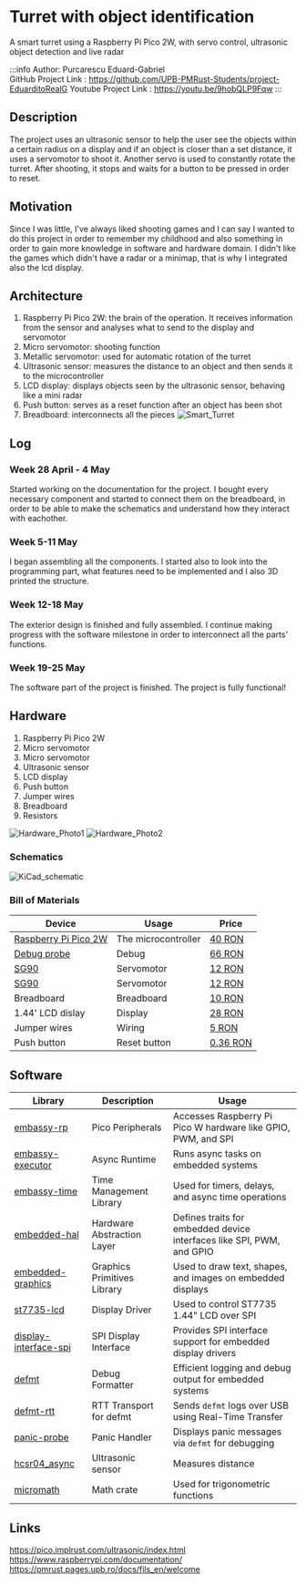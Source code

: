 # Turret with object identification
A smart turret using a Raspberry Pi Pico 2W, with servo control, ultrasonic object detection and live radar

:::info
Author: Purcarescu Eduard-Gabriel \
GitHub Project Link : https://github.com/UPB-PMRust-Students/project-EduarditoRealG
Youtube Project Link : https://youtu.be/9hobQLP9Fqw
:::

## Description
The project uses an ultrasonic sensor to help the user see the objects within a certain radius on a display and if an object is closer than a set distance, it uses a servomotor to shoot it. Another servo is used to constantly rotate the turret. After shooting, it stops and waits for a button to be pressed in order to reset.

## Motivation
Since I was little, I've always liked shooting games and I can say I wanted to do this project in order to remember my childhood and also something in order to gain more knowledge in software and hardware domain. I didn't like the games which didn't have a radar or a minimap, that is why I integrated also the lcd display.

## Architecture
1. Raspberry Pi Pico 2W: the brain of the operation. It receives information from the sensor and analyses what to send to the display and servomotor
2. Micro servomotor: shooting function
3. Metallic servomotor: used for automatic rotation of the turret
4. Ultrasonic sensor: measures the distance to an object and then sends it to the microcontroller
5. LCD display: displays objects seen by the ultrasonic sensor, behaving like a mini radar
6. Push button: serves as a reset function after an object has been shot
7. Breadboard: interconnects all the pieces
![Smart_Turret](./diagram.webp)

## Log

### Week 28 April - 4 May
Started working on the documentation for the project. I bought every necessary component and started to connect them on the breadboard, in order to be able to make the schematics and understand how they interact with eachother.
### Week 5-11 May
I began assembling all the components. I started also to look into the programming part, what features need to be implemented and I also 3D printed the structure.
### Week 12-18 May
The exterior design is finished and fully assembled. I continue making progress with the software milestone in order to interconnect all the parts' functions.

### Week 19-25 May
The software part of the project is finished. The project is fully functional!

## Hardware
1. Raspberry Pi Pico 2W
2. Micro servomotor
3. Micro servomotor
4. Ultrasonic sensor
5. LCD display
6. Push button
7. Jumper wires
8. Breadboard
9. Resistors


![Hardware_Photo1](./hardware2.webp)
![Hardware_Photo2](./hardware1.webp)

### Schematics

![KiCad_schematic](./kicad.svg)


### Bill of Materials
| Device | Usage | Price |
|--------|--------|-------|
| [Raspberry Pi Pico 2W](https://www.raspberrypi.com/documentation/microcontrollers/pico-series.html) | The microcontroller | [40 RON](https://www.optimusdigital.ro/en/raspberry-pi-boards/13327-raspberry-pi-pico-2-w.html?search_query=raspberry+pi+pico+2w&results=36) |
| [Debug probe](https://www.raspberrypi.com/documentation/microcontrollers/debug-probe.html) | Debug | [66 RON](https://www.optimusdigital.ro/en/accesories/12777-raspberry-pi-debug-probe.html?search_query=debug+probe&results=8) |
| [SG90](http://www.ee.ic.ac.uk/pcheung/teaching/DE1_EE/stores/sg90_datasheet.pdf) | Servomotor | [12 RON](https://www.optimusdigital.ro/en/servomotors/2261-micro-servo-motor-sg90-180.html?search_query=sg90&results=11) |
| [SG90](http://www.ee.ic.ac.uk/pcheung/teaching/DE1_EE/stores/sg90_datasheet.pdf) | Servomotor | [12 RON](https://www.optimusdigital.ro/en/servomotors/2261-micro-servo-motor-sg90-180.html?search_query=sg90&results=11) |
| Breadboard | Breadboard | [10 RON](https://www.optimusdigital.ro/en/breadboards/8-breadboard-hq-830-points.html) |
| 1.44' LCD dislay | Display | [28 RON](https://www.optimusdigital.ro/en/lcds/870-144-lcd-module-128x128-px-red.html) |
| Jumper wires | Wiring | [5 RON](https://www.optimusdigital.ro/en/wires-with-connectors/889-set-fire-tata-tata-10p-20-cm.html?search_query=jumper+wires&results=94) |
| Push button | Reset button | [0.36 RON](https://www.optimusdigital.ro/en/buttons-and-switches/1119-6x6x6-push-button.html?search_query=button&results=491) |

## Software

| Library | Description | Usage |
|---------|-------------|-------|
| [embassy-rp](https://docs.embassy.dev/embassy-rp/latest/rp2040/) | Pico Peripherals | Accesses Raspberry Pi Pico W hardware like GPIO, PWM, and SPI |
| [embassy-executor](https://docs.embassy.dev/embassy-executor/latest/embassy_executor/) | Async Runtime | Runs async tasks on embedded systems |
| [embassy-time](https://docs.rs/embassy-time/latest/embassy_time/) | Time Management Library | Used for timers, delays, and async time operations |
| [embedded-hal](https://docs.rs/embedded-hal/latest/embedded_hal/) | Hardware Abstraction Layer | Defines traits for embedded device interfaces like SPI, PWM, and GPIO |
| [embedded-graphics](https://docs.rs/embedded-graphics/latest/embedded_graphics/) | Graphics Primitives Library | Used to draw text, shapes, and images on embedded displays |
| [st7735-lcd](https://docs.rs/st7735-lcd/latest/st7735_lcd/) | Display Driver | Used to control ST7735 1.44" LCD over SPI |
| [display-interface-spi](https://docs.rs/display-interface-spi/latest/display_interface_spi/) | SPI Display Interface | Provides SPI interface support for embedded display drivers |
| [defmt](https://docs.rs/defmt/latest/defmt/) | Debug Formatter | Efficient logging and debug output for embedded systems |
| [defmt-rtt](https://docs.rs/defmt-rtt/latest/defmt_rtt/) | RTT Transport for defmt | Sends `defmt` logs over USB using Real-Time Transfer |
| [panic-probe](https://docs.rs/panic-probe/latest/panic_probe/) | Panic Handler | Displays panic messages via `defmt` for debugging |
| [hcsr04_async](https://crates.io/crates/hcsr04_async) | Ultrasonic sensor | Measures distance  |
| [micromath](https://crates.io/crates/micromath) | Math crate | Used for trigonometric functions  |

## Links
https://pico.implrust.com/ultrasonic/index.html
https://www.raspberrypi.com/documentation/
https://pmrust.pages.upb.ro/docs/fils_en/welcome

